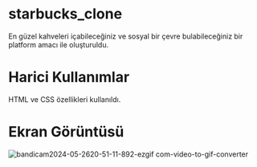 # starbucks_clone

En güzel kahveleri içabileceğiniz ve sosyal bir çevre bulabileceğiniz bir platform amacı ile oluşturuldu.

# Harici Kullanımlar

HTML ve CSS özellikleri kullanıldı.

# Ekran Görüntüsü


![bandicam2024-05-2620-51-11-892-ezgif com-video-to-gif-converter](https://github.com/Musdow/starbucks_clone/assets/170264267/d50145c4-d94b-4af6-8341-a08ae72acf2b)


